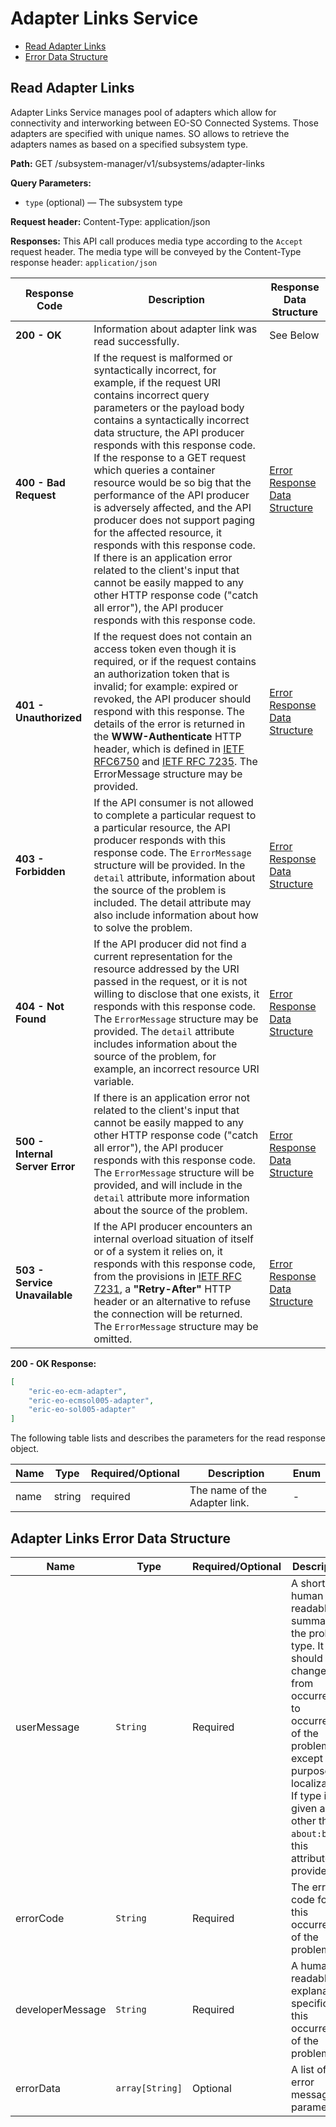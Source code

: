 # Adapter Links Service

- [Read Adapter Links](#read-adapter-links)
- [Error Data Structure](#adapter-links-error-data-structure)

## Read Adapter Links

Adapter Links Service manages pool of adapters which allow for connectivity and
interworking between EO-SO Connected Systems. Those adapters are specified with
unique names.
SO allows to retrieve the adapters names as based on a specified subsystem type.

**Path:** GET /subsystem-manager/v1/subsystems/adapter-links

**Query Parameters:**

- ``type`` (optional) — The subsystem type

**Request header:** Content-Type: application/json

**Responses:** This API call produces media type according to the
``Accept`` request header. The media type will be conveyed by the
Content-Type response header: ``application/json``

| Response Code | Description | Response Data Structure|
| ------ | ------ | ------ |
|**200 - OK**| Information about adapter link was read successfully.| See Below|
|**400 - Bad Request**|If the request is malformed or syntactically incorrect, for example, if the request URI contains incorrect query parameters or the payload body contains a syntactically incorrect data structure, the API producer responds with this response code. If the response to a GET request which queries a container resource would be so big that the performance of the API producer is adversely affected, and the API producer does not support paging for the affected resource, it responds with this response code. If there is an application error related to the client's input that cannot be easily mapped to any other HTTP response code ("catch all error"), the API producer responds with this response code.|[Error Response Data Structure](#adapter-links-error-data-structure)|
|**401 - Unauthorized**| If the request does not contain an access token even though it is required, or if the request contains an authorization token that is invalid; for example: expired or revoked, the API producer should respond with this response. The details of the error is returned in the **WWW-Authenticate** HTTP  header, which is defined in [IETF RFC6750](https://datatracker.ietf.org/doc/html/rfc6750) and [IETF RFC 7235](https://datatracker.ietf.org/doc/html/rfc7235). The ErrorMessage structure may be provided.|[Error Response Data Structure](#adapter-links-error-data-structure)|
|**403 - Forbidden**| If the API consumer is not allowed to complete a particular request to a particular resource, the API producer responds with this response code. The ``ErrorMessage`` structure will be provided. In the ``detail`` attribute, information about the source of the problem is included. The detail attribute may also include information about how to solve the problem.|[Error Response Data Structure](#adapter-links-error-data-structure)|
|**404 - Not Found**|If the API producer did not find a current representation for the resource addressed by the URI passed in the request, or it is not willing to disclose that one exists, it responds with this response code. The ``ErrorMessage`` structure may be provided. The ``detail`` attribute includes information about the source of the problem, for example, an incorrect resource URI variable.|[Error Response Data Structure](#adapter-links-error-data-structure)|
|**500 - Internal Server Error**|If there is an application error not related to the client's input that cannot be easily mapped to any other HTTP response code ("catch all error"), the API producer responds with this response code. The ``ErrorMessage`` structure will be provided, and will include in the ``detail`` attribute more information about the source of the problem.|[Error Response Data Structure](#adapter-links-error-data-structure)|
|**503 - Service Unavailable**|If the API producer encounters an internal overload situation of itself or of a system it relies on, it responds with this response code, from the provisions in [IETF RFC 7231](https://datatracker.ietf.org/doc/html/rfc7231), a **"Retry-After"** HTTP header or an alternative to refuse the connection will be returned. The ``ErrorMessage`` structure may be omitted.|[Error Response Data Structure](#adapter-links-error-data-structure)|

**200 - OK Response:**

```json
[
    "eric-eo-ecm-adapter",
    "eric-eo-ecmsol005-adapter",
    "eric-eo-sol005-adapter"
]
```

The following table lists and describes the parameters for the read
response object.

| Name | Type | Required/Optional | Description | Enum |
| ------ | ------ | ------ | ------ | ------ |
|name|string|required|The name of the Adapter link.|-|

## Adapter Links Error Data Structure

| Name | Type | Required/Optional | Description | Enum |
| ------ | ------ | ------ | ------ | ------ |
|userMessage|``String``|Required|A short, human readable summary of the problem type. It should not change from occurrence to occurrence of the problem, except for purposes of localization. If type is given and other than ``about:blank``, this attribute is provided|-|
|errorCode|``String``|Required|The error code for this occurrence of the problem|-|
|developerMessage|``String``|Required|A human-readable explanation specific to this occurrence of the problem|-|
|errorData|``array[String]``|Optional|A list of error message parameters|-|